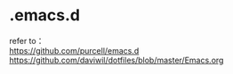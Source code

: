 # .emacs.d

refer to：   
https://github.com/purcell/emacs.d   
https://github.com/daviwil/dotfiles/blob/master/Emacs.org   
